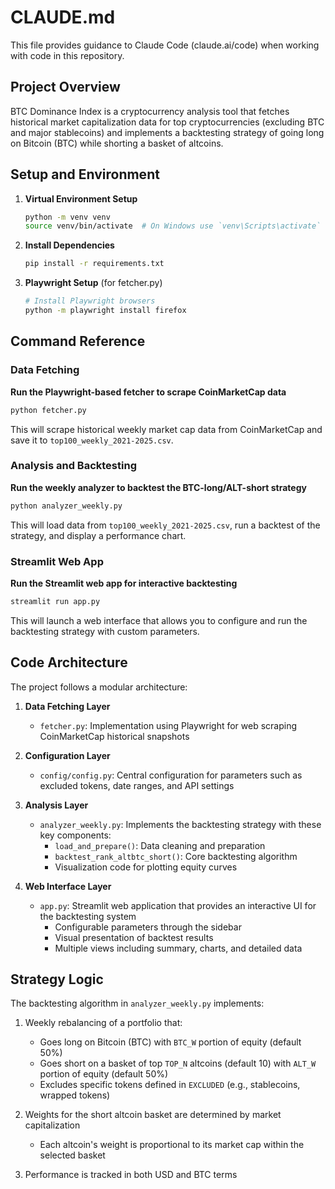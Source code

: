 # CLAUDE.md

This file provides guidance to Claude Code (claude.ai/code) when working with code in this repository.

## Project Overview

BTC Dominance Index is a cryptocurrency analysis tool that fetches historical market capitalization data for top cryptocurrencies (excluding BTC and major stablecoins) and implements a backtesting strategy of going long on Bitcoin (BTC) while shorting a basket of altcoins.

## Setup and Environment

1. **Virtual Environment Setup**
   ```bash
   python -m venv venv
   source venv/bin/activate  # On Windows use `venv\Scripts\activate`
   ```

2. **Install Dependencies**
   ```bash
   pip install -r requirements.txt
   ```

3. **Playwright Setup** (for fetcher.py)
   ```bash
   # Install Playwright browsers
   python -m playwright install firefox
   ```

## Command Reference

### Data Fetching

**Run the Playwright-based fetcher to scrape CoinMarketCap data**
```bash
python fetcher.py
```
This will scrape historical weekly market cap data from CoinMarketCap and save it to `top100_weekly_2021-2025.csv`.

### Analysis and Backtesting

**Run the weekly analyzer to backtest the BTC-long/ALT-short strategy**
```bash
python analyzer_weekly.py
```
This will load data from `top100_weekly_2021-2025.csv`, run a backtest of the strategy, and display a performance chart.

### Streamlit Web App

**Run the Streamlit web app for interactive backtesting**
```bash
streamlit run app.py
```
This will launch a web interface that allows you to configure and run the backtesting strategy with custom parameters.

## Code Architecture

The project follows a modular architecture:

1. **Data Fetching Layer**
   - `fetcher.py`: Implementation using Playwright for web scraping CoinMarketCap historical snapshots

2. **Configuration Layer**
   - `config/config.py`: Central configuration for parameters such as excluded tokens, date ranges, and API settings

3. **Analysis Layer**
   - `analyzer_weekly.py`: Implements the backtesting strategy with these key components:
     - `load_and_prepare()`: Data cleaning and preparation
     - `backtest_rank_altbtc_short()`: Core backtesting algorithm
     - Visualization code for plotting equity curves

4. **Web Interface Layer**
   - `app.py`: Streamlit web application that provides an interactive UI for the backtesting system
     - Configurable parameters through the sidebar
     - Visual presentation of backtest results
     - Multiple views including summary, charts, and detailed data

## Strategy Logic

The backtesting algorithm in `analyzer_weekly.py` implements:

1. Weekly rebalancing of a portfolio that:
   - Goes long on Bitcoin (BTC) with `BTC_W` portion of equity (default 50%)
   - Goes short on a basket of top `TOP_N` altcoins (default 10) with `ALT_W` portion of equity (default 50%)
   - Excludes specific tokens defined in `EXCLUDED` (e.g., stablecoins, wrapped tokens)

2. Weights for the short altcoin basket are determined by market capitalization
   - Each altcoin's weight is proportional to its market cap within the selected basket

3. Performance is tracked in both USD and BTC terms
